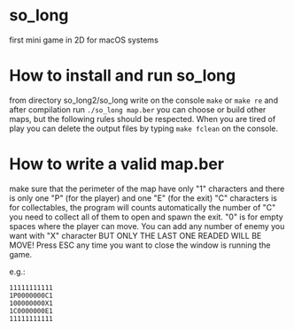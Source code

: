 # so_long
first mini game in 2D for macOS systems

# How to install and run so_long
from directory so_long2/so_long write on the console `make` or `make re` and after compilation run `./so_long map.ber` you can choose or build other maps, but the following rules should be respected. When you are tired of play you can delete the output files by typing `make fclean` on the console.

# How to write a valid map.ber
make sure that the perimeter of the map have only "1" characters and there is only one "P" (for the player) and one "E" (for the exit) "C" characters is for collectables, the program will counts automatically the number of "C" you need to collect all of them to open and spawn the exit. "0" is for empty spaces where the player can move. You can add any number of enemy you want with "X" character BUT ONLY THE LAST ONE READED WILL BE MOVE! Press ESC any time you want to close the window is running the game.

e.g.:	
`````
11111111111
1P0000000C1
100000000X1
1C0000000E1
11111111111
`````
